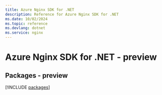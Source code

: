 ```yaml
---
title: Azure Nginx SDK for .NET
description: Reference for Azure Nginx SDK for .NET
ms.date: 10/02/2024
ms.topic: reference
ms.devlang: dotnet
ms.service: nginx
---
```

# Azure Nginx SDK for .NET - preview
## Packages - preview
[!INCLUDE [packages](nginx-index.md)]